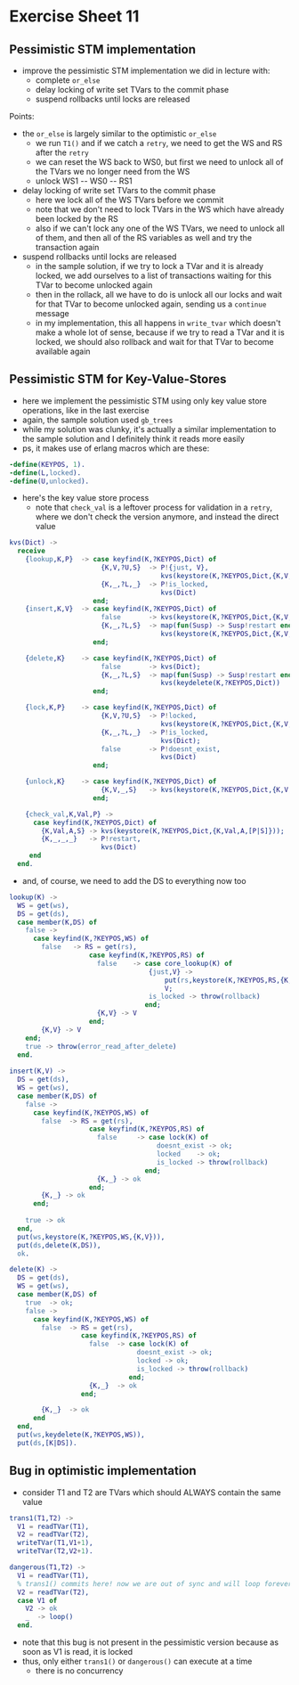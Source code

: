# Exercise Sheet 11

## Pessimistic STM implementation
- improve the pessimistic STM implementation we did in lecture with:
  - complete `or_else`
  - delay locking of write set TVars to the commit phase
  - suspend rollbacks until locks are released

Points:
- the `or_else` is largely similar to the optimistic `or_else`
  - we run `T1()` and if we catch a `retry`, we need to get the WS and RS after the `retry`
  - we can reset the WS back to WS0, but first we need to unlock all of the TVars we no longer need from the WS
  - unlock WS1 -- WS0 -- RS1
- delay locking of write set TVars to the commit phase
  - here we lock all of the WS TVars before we commit
  - note that we don't need to lock TVars in the WS which have already been locked by the RS
  - also if we can't lock any one of the WS TVars, we need to unlock all of them, and then all of the RS variables as well and try the transaction again
- suspend rollbacks until locks are released
  - in the sample solution, if we try to lock a TVar and it is already locked, we add ourselves to a list of transactions waiting for this TVar to become unlocked again
  - then in the rollack, all we have to do is unlock all our locks and wait for that TVar to become unlocked again, sending us a `continue` message
  - in my implementation, this all happens in `write_tvar` which doesn't make a whole lot of sense, because if we try to read a TVar and it is locked, we should also rollback and wait for that TVar to become available again

## Pessimistic STM for Key-Value-Stores
- here we implement the pessimistic STM using only key value store operations, like in the last exercise
- again, the sample solution used `gb_trees`
- while my solution was clunky, it's actually a similar implementation to the sample solution and I definitely think it reads more easily
- ps, it makes use of erlang macros which are these:

```erl
-define(KEYPOS, 1).
-define(L,locked).
-define(U,unlocked).
```

- here's the key value store process
  - note that `check_val` is a leftover process for validation in a `retry`, where we don't check the version anymore, and instead the direct value


```erl
kvs(Dict) -> 
  receive
    {lookup,K,P}  -> case keyfind(K,?KEYPOS,Dict) of
                       {K,V,?U,S}  -> P!{just, V},
                                      kvs(keystore(K,?KEYPOS,Dict,{K,V,?L,S}));
                       {K,_,?L,_}  -> P!is_locked,
                                      kvs(Dict)
                     end;
    {insert,K,V}  -> case keyfind(K,?KEYPOS,Dict) of
                       false       -> kvs(keystore(K,?KEYPOS,Dict,{K,V,?L,[]}));
                       {K,_,?L,S}  -> map(fun(Susp) -> Susp!restart end, S),
                                      kvs(keystore(K,?KEYPOS,Dict,{K,V,?L,S}))
                     end;

    {delete,K}    -> case keyfind(K,?KEYPOS,Dict) of
                       false       -> kvs(Dict);
                       {K,_,?L,S}  -> map(fun(Susp) -> Susp!restart end, S),
                                      kvs(keydelete(K,?KEYPOS,Dict))
                     end;

    {lock,K,P}    -> case keyfind(K,?KEYPOS,Dict) of
                       {K,V,?U,S}  -> P!locked,
                                      kvs(keystore(K,?KEYPOS,Dict,{K,V,?L,S}));
                       {K,_,?L,_}  -> P!is_locked,
                                      kvs(Dict);
                       false       -> P!doesnt_exist,
                                      kvs(Dict)
                     end;

    {unlock,K}    -> case keyfind(K,?KEYPOS,Dict) of
                       {K,V,_,S}   -> kvs(keystore(K,?KEYPOS,Dict,{K,V,?U,S}))
                     end;

    {check_val,K,Val,P} ->
      case keyfind(K,?KEYPOS,Dict) of
        {K,Val,A,S} -> kvs(keystore(K,?KEYPOS,Dict,{K,Val,A,[P|S]}));
        {K,_,_,_}   -> P!restart,
                       kvs(Dict)
     end
  end.
```

- and, of course, we need to add the DS to everything now too

```erl
lookup(K) ->
  WS = get(ws),
  DS = get(ds),
  case member(K,DS) of
    false ->
      case keyfind(K,?KEYPOS,WS) of
        false   -> RS = get(rs),
                    case keyfind(K,?KEYPOS,RS) of
                      false    -> case core_lookup(K) of
                                   {just,V} -> 
                                       put(rs,keystore(K,?KEYPOS,RS,{K,V})),
                                       V;
                                   is_locked -> throw(rollback)
                                  end;
                      {K,V} -> V
                    end;
        {K,V} -> V
    end;
    true -> throw(error_read_after_delete)
  end.
  
insert(K,V) ->
  DS = get(ds),
  WS = get(ws),
  case member(K,DS) of
    false ->
      case keyfind(K,?KEYPOS,WS) of
        false  -> RS = get(rs),
                    case keyfind(K,?KEYPOS,RS) of
                      false     -> case lock(K) of
                                     doesnt_exist -> ok;
                                     locked    -> ok;
                                     is_locked -> throw(rollback)
                                  end;
                      {K,_} -> ok
                    end;
        {K,_} -> ok
      end;
    
    true -> ok
  end,
  put(ws,keystore(K,?KEYPOS,WS,{K,V})),
  put(ds,delete(K,DS)),
  ok.

delete(K) ->
  DS = get(ds),
  WS = get(ws),
  case member(K,DS) of
    true  -> ok;
    false -> 
      case keyfind(K,?KEYPOS,WS) of
        false  -> RS = get(rs),
                  case keyfind(K,?KEYPOS,RS) of
                    false  -> case lock(K) of 
                                doesnt_exist -> ok;
                                locked -> ok;
                                is_locked -> throw(rollback)
                              end;
                    {K,_}  -> ok
                  end;

        {K,_}  -> ok
      end
  end,
  put(ws,keydelete(K,?KEYPOS,WS)),
  put(ds,[K|DS]).
```

## Bug in optimistic implementation
- consider T1 and T2 are TVars which should ALWAYS contain the same value

```erl
trans1(T1,T2) ->
  V1 = readTVar(T1),
  V2 = readTVar(T2),
  writeTVar(T1,V1+1),
  writeTVar(T2,V2+1).

dangerous(T1,T2) ->
  V1 = readTVar(T1),
  % trans1() commits here! now we are out of sync and will loop forever
  V2 = readTVar(T2),
  case V1 of
    V2 -> ok
    _  -> loop()
  end. 
```

- note that this bug is not present in the pessimistic version because as soon as V1 is read, it is locked
- thus, only either `trans1()` or `dangerous()` can execute at a time
  - there is no concurrency
